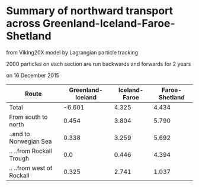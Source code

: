 # Summary of northward transport across Greenland-Iceland-Faroe-Shetland

from Viking20X model by Lagrangian particle tracking

2000 particles on each section are run backwards and forwards for 2 years

on 16 December 2015



| Route | Greenland-Iceland | Iceland-Faroe | Faroe-Shetland |
| -------- | -------- | -------- | -------- |
| Total     |  -6.601    | 4.325     | 4.434 |
| From south to north |    0.454     | 3.804 | 5.790 |
| ..and to Norwegian Sea |0.338 | 3.259| 5.692 |
| .. ..from Rockall Trough |0.0 | 0.446 | 4.394|
| .. ..from west of Rockall |0.325 | 2.741 | 1.037 |
